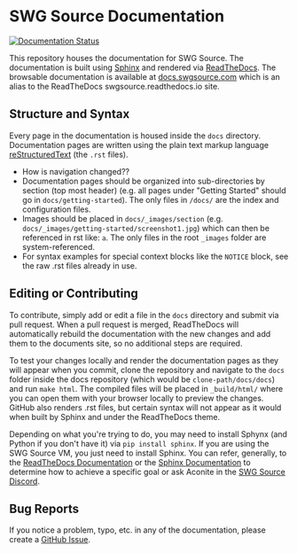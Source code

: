 # SWG Source Documentation
[![Documentation Status](https://readthedocs.org/projects/aconitedocs/badge/?version=latest)](https://aconitedocs.readthedocs.io/en/latest/?badge=latest)

This repository houses the documentation for SWG Source. The documentation is built using [Sphinx](https://www.sphinx-doc.org/en/master/) and rendered via [ReadTheDocs](https://readthedocs.org/). The browsable documentation is available at [docs.swgsource.com](http://docs.swgsource.com) which is an alias to the ReadTheDocs swgsource.readthedocs.io site.

## Structure and Syntax
Every page in the documentation is housed inside the `docs` directory. Documentation pages are written using the plain text markup language [reStructuredText](https://www.sphinx-doc.org/en/master/usage/restructuredtext/basics.html) (the `.rst` files).

* How is navigation changed??
* Documentation pages should be organized into sub-directories by section (top most header) (e.g. all pages under "Getting Started" should go in `docs/getting-started`). The only files in `/docs/` are the index and configuration files.
* Images should be placed in `docs/_images/section` (e.g. `docs/_images/getting-started/screenshot1.jpg`) which can then be referenced in rst like: `a`. The only files in the root `_images` folder are system-referenced.
* For syntax examples for special context blocks like the `NOTICE` block, see the raw .rst files already in use.

## Editing or Contributing
To contribute, simply add or edit a file in the `docs` directory and submit via pull request. When a pull request is merged, ReadTheDocs will automatically rebuild the documentation with the new changes and add them to the documents site, so no additional steps are required.

To test your changes locally and render the documentation pages as they will appear when you commit, clone the repository and navigate to the `docs` folder inside the docs repository (which would be `clone-path/docs/docs`) and run `make html`. The compiled files will be placed in `_build/html/` where you can open them with your browser locally to preview the changes. GitHub also renders .rst files, but certain syntax will not appear as it would when built by Sphinx and under the ReadTheDocs theme.

Depending on what you're trying to do, you may need to install Sphynx (and Python if you don't have it) via `pip install sphinx`. If you are using the SWG Source VM, you just need to install Sphinx. You can refer, generally, to the [ReadTheDocs Documentation](https://docs.readthedocs.io/en/stable/index.html) or the [Sphinx Documentation](https://www.sphinx-doc.org/en/master/) to determine how to achieve a specific goal or ask Aconite in the [SWG Source Discord](https://discord.gg/Va8e6n8).

## Bug Reports
If you notice a problem, typo, etc. in any of the documentation, please create a [GitHub Issue](https://github.com/SWG-Source/docs/issues).
